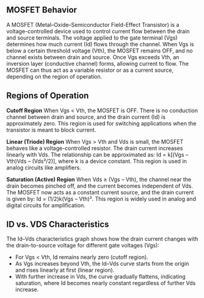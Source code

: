 ## MOSFET Behavior

A MOSFET (Metal–Oxide–Semiconductor Field-Effect Transistor) is a voltage-controlled device used to control current flow between the drain and source terminals. The voltage applied to the gate terminal (Vgs) determines how much current (Id) flows through the channel. When Vgs is below a certain threshold voltage (Vth), the MOSFET remains OFF, and no channel exists between drain and source. Once Vgs exceeds Vth, an inversion layer (conductive channel) forms, allowing current to flow. The MOSFET can thus act as a variable resistor or as a current source, depending on the region of operation.

## Regions of Operation

**Cutoff Region**
When Vgs < Vth, the MOSFET is OFF. There is no conduction channel between drain and source, and the drain current (Id) is approximately zero. This region is used for switching applications when the transistor is meant to block current.

**Linear (Triode) Region**
When Vgs > Vth and Vds is small, the MOSFET behaves like a voltage-controlled resistor. The drain current increases linearly with Vds. The relationship can be approximated as:
Id = k[(Vgs – Vth)Vds – (Vds²/2)],
where k is a device constant. This region is used in analog circuits like amplifiers.

**Saturation (Active) Region**
When Vds ≥ (Vgs – Vth), the channel near the drain becomes pinched off, and the current becomes independent of Vds. The MOSFET now acts as a constant current source, and the drain current is given by:
Id = (1/2)k(Vgs – Vth)².
This region is widely used in analog and digital circuits for amplification.

## ID vs. VDS Characteristics

The Id–Vds characteristics graph shows how the drain current changes with the drain-to-source voltage for different gate voltages (Vgs):

-  For Vgs < Vth, Id remains nearly zero (cutoff region).
-  As Vgs increases beyond Vth, the Id–Vds curve starts from the origin and rises linearly at first (linear region).
-  With further increase in Vds, the curve gradually flattens, indicating saturation, where Id becomes nearly constant regardless of further Vds increase.
